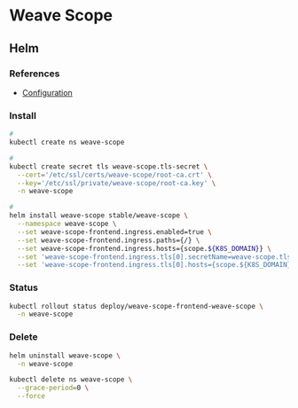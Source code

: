 # Weave Scope

## Helm

### References

- [Configuration](https://github.com/helm/charts/tree/master/stable/weave-scope#configuration)

### Install

```sh
#
kubectl create ns weave-scope

#
kubectl create secret tls weave-scope.tls-secret \
  --cert='/etc/ssl/certs/weave-scope/root-ca.crt' \
  --key='/etc/ssl/private/weave-scope/root-ca.key' \
  -n weave-scope

#
helm install weave-scope stable/weave-scope \
  --namespace weave-scope \
  --set weave-scope-frontend.ingress.enabled=true \
  --set weave-scope-frontend.ingress.paths={/} \
  --set weave-scope-frontend.ingress.hosts={scope.${K8S_DOMAIN}} \
  --set 'weave-scope-frontend.ingress.tls[0].secretName=weave-scope.tls-secret' \
  --set 'weave-scope-frontend.ingress.tls[0].hosts={scope.${K8S_DOMAIN}}'
```

### Status

```sh
kubectl rollout status deploy/weave-scope-frontend-weave-scope \
  -n weave-scope
```

### Delete

```sh
helm uninstall weave-scope \
  -n weave-scope

kubectl delete ns weave-scope \
  --grace-period=0 \
  --force
```

